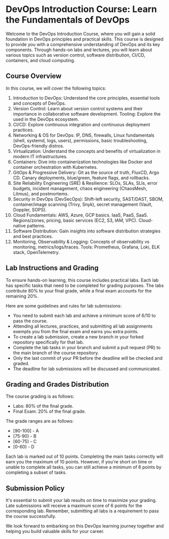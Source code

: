 # DevOps Introduction Course: Learn the Fundamentals of DevOps

Welcome to the DevOps Introduction Course, where you will gain a solid foundation in DevOps principles and practical skills. This course is designed to provide you with a comprehensive understanding of DevOps and its key components. Through hands-on labs and lectures, you will learn about various topics such as version control, software distribution, CI/CD, containers, and cloud computing.

## Course Overview

In this course, we will cover the following topics:

1. Introduction to DevOps: Understand the core principles, essential tools and concepts of DevOps.
2. Version Control: Learn about version control systems and their importance in collaborative software development. Tooling: Explore the  used in the DevOps ecosystem.
3. CI/CD: Explore continuous integration and continuous deployment practices.
4. Networking & OS for DevOps: IP, DNS, firewalls, Linux fundamentals (shell, systemd, logs, users), permissions, basic troubleshooting, DevOps-friendly distros.
5. Virtualization: Understand the concepts and benefits of virtualization in modern IT infrastructures.
6. Containers: Dive into containerization technologies like Docker and container orchestration with Kubernetes.
7. GitOps & Progressive Delivery: Git as the source of truth, FluxCD, Argo CD. Canary deployments, blue/green, feature flags, and rollbacks.
8. Site Reliability Engineering (SRE) & Resilience: SLOs, SLAs, SLIs, error budgets, incident management, chaos engineering (ChaosMesh, Litmus), and postmortems.
9. Security in DevOps (DevSecOps): Shift-left security, SAST/DAST, SBOM, container/image scanning (Trivy, Snyk), secret management (Vault, Doppler, SOPS).
10. Cloud Fundamentals: AWS, Azure, GCP basics. IaaS, PaaS, SaaS. Regions/zones, pricing, basic services (EC2, S3, IAM, VPC). Cloud-native patterns.
11. Software Distribution: Gain insights into software distribution strategies and best practices.
12. Monitoring, Observability & Logging: Concepts of observability vs monitoring, metrics/logs/traces. Tools: Prometheus, Grafana, Loki, ELK stack, OpenTelemetry.

## Lab Instructions and Grading

To ensure hands-on learning, this course includes practical labs. Each lab has specific tasks that need to be completed for grading purposes. The labs contribute 80% to your final grade, while a final exam accounts for the remaining 20%.

Here are some guidelines and rules for lab submissions:

- You need to submit each lab and achieve a minimum score of 6/10 to pass the course.
- Attending all lectures, practices, and submitting all lab assignments exempts you from the final exam and earns you extra points.
- To create a lab submission, create a new branch in your forked repository specifically for that lab.
- Complete the lab tasks in your branch and submit a pull request (PR) to the main branch of the course repository.
- Only the last commit of your PR before the deadline will be checked and graded.
- The deadline for lab submissions will be discussed and communicated.

## Grading and Grades Distribution

The course grading is as follows:

- Labs: 80% of the final grade.
- Final Exam: 20% of the final grade.

The grade ranges are as follows:

- [90-100] - A
- [75-90) - B
- [60-75) - C
- [0-60) - D

Each lab is marked out of 10 points. Completing the main tasks correctly will earn you the maximum of 10 points. However, if you're short on time or unable to complete all tasks, you can still achieve a minimum of 6 points by completing a subset of tasks.

## Submission Policy

It's essential to submit your lab results on time to maximize your grading. Late submissions will receive a maximum score of 6 points for the corresponding lab. Remember, submitting all labs is a requirement to pass the course successfully.

We look forward to embarking on this DevOps learning journey together and helping you build valuable skills for your career.
